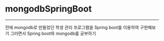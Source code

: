 # mongodbSpringBoot
------
전에 mongodb로 만들었던 학생 관리 프로그램을 Spring boot를 이용하여 구현해보기
그러면서 Spring boot와 mongodb를 공부하기
